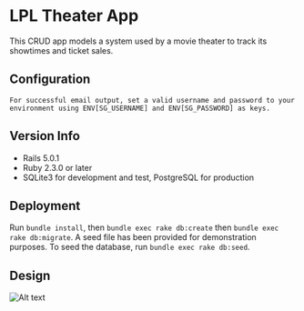 # LPL Theater App

This CRUD app models a system used by a movie theater to track its showtimes and ticket sales.

## Configuration
	For successful email output, set a valid username and password to your environment using ENV[SG_USERNAME] and ENV[SG_PASSWORD] as keys.

## Version Info
* Rails 5.0.1
* Ruby 2.3.0 or later
* SQLite3 for development and test, PostgreSQL for production

## Deployment
Run `bundle install`, then `bundle exec rake db:create` then `bundle exec rake db:migrate`.  A seed file has been provided for demonstration purposes.  To seed the database, run `bundle exec rake db:seed`.

## Design
![Alt text](https://s3.us-east-2.amazonaws.com/lpltheaterapp/schema.png "DB Schema")